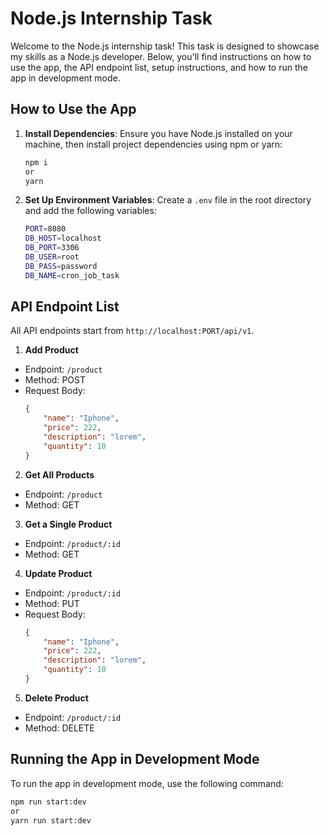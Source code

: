 # Node.js Internship Task

Welcome to the Node.js internship task! This task is designed to showcase my skills as a Node.js developer. Below, you'll find instructions on how to use the app, the API endpoint list, setup instructions, and how to run the app in development mode.

## How to Use the App

1. **Install Dependencies**: Ensure you have Node.js installed on your machine, then install project dependencies using npm or yarn:

    ```bash
    npm i
    or
    yarn
    ```

2. **Set Up Environment Variables**: Create a `.env` file in the root directory and add the following variables:

    ```bash
    PORT=8080
    DB_HOST=localhost
    DB_PORT=3306
    DB_USER=root
    DB_PASS=password
    DB_NAME=cron_job_task
    ```

## API Endpoint List

All API endpoints start from `http://localhost:PORT/api/v1`.

1. **Add Product**

-   Endpoint: `/product`
-   Method: POST
-   Request Body:
    ```json
    {
        "name": "Iphone",
        "price": 222,
        "description": "lorem",
        "quantity": 10
    }
    ```

2. **Get All Products**

-   Endpoint: `/product`
-   Method: GET

3. **Get a Single Product**

-   Endpoint: `/product/:id`
-   Method: GET

4. **Update Product**

-   Endpoint: `/product/:id`
-   Method: PUT
-   Request Body:
    ```json
    {
        "name": "Iphone",
        "price": 222,
        "description": "lorem",
        "quantity": 10
    }
    ```

5. **Delete Product**

-   Endpoint: `/product/:id`
-   Method: DELETE

## Running the App in Development Mode

To run the app in development mode, use the following command:

```bash
npm run start:dev
or
yarn run start:dev
```
